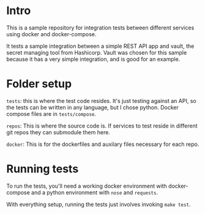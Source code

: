# Intro
This is a sample repository for integration tests between different services
using docker and docker-compose.

It tests a sample integration between a simple REST API app and vault, the
secret managing tool from Hashicorp. Vault was chosen for this sample because
it has a very simple integration, and is good for an example.

# Folder setup
`tests`: this is where the test code resides. It's just testing against an API,
so the tests can be written in any language, but I chose python. Docker compose
files are in `tests/compose`.

`repos`: This is where the source code is. If services to test reside in
different git repos they can submodule them here.

`docker`: This is for the dockerfiles and auxilary files necessary for each
repo.

# Running tests
To run the tests, you'll need a working docker environment with docker-compose
and a python environment with `nose` and `requests`.

With everything setup, running the tests just involves invoking `make test`.
